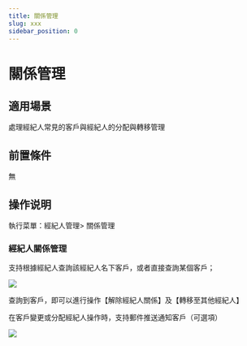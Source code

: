 ```yaml
---
title: 關係管理
slug: xxx
sidebar_position: 0
---
```



# 關係管理

## 適用場景

處理經紀人常見的客戶與經紀人的分配與轉移管理

## 前置條件

無

## 操作说明

執行菜單：經紀人管理&gt; 關係管理

### 經紀人關係管理

支持根據經紀人查詢該經紀人名下客戶，或者直接查詢某個客戶；

<img src="/assets/ET59bJXrxodKeWxb0mucn9BInKf.png" src-width="3346" src-height="1104" align="center"/>

查詢到客戶，即可以進行操作【解除經紀人關係】及【轉移至其他經紀人】

在客戶變更或分配經紀人操作時，支持郵件推送通知客戶（可選項）

<img src="/assets/O7ULb8qnhoFZBtxKLi7cdfKEnfB.png" src-width="3352" src-height="1362" align="center"/>

